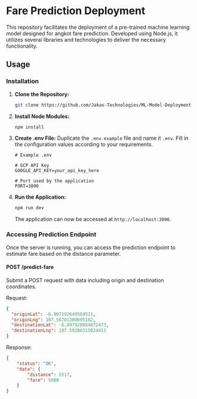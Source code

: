 # Fare Prediction Deployment

This repository facilitates the deployment of a pre-trained machine learning model designed for angkot fare prediction. Developed using Node.js, it utilizes several libraries and technologies to deliver the necessary functionality. 

## Usage
### Installation

1. **Clone the Repository:**
   ```bash
   git clone https://github.com/Jakas-Technologies/ML-Model-Deployment.git
   ```

2. **Install Node Modules:**
   ```bash
   npm install
   ```

3. **Create .env File:**
   Duplicate the `.env.example` file and name it `.env`. Fill in the configuration values according to your requirements.
   ```env
   # Example .env

   # GCP API Key
   GOOGLE_API_KEY=your_api_key_here

   # Port used by the application
   PORT=3000
   ```
    

4. **Run the Application:**
   ```bash
   npm run dev
   ```

   The application can now be accessed at `http://localhost:3000`.

### Accessing Prediction Endpoint

Once the server is running, you can access the prediction endpoint to estimate fare based on the distance parameter.

#### POST /predict-fare

Submit a POST request with data including origin and destination coordinates.

Request:
```json
{
  "originLat": -6.907192649564511,
  "originLng": 107.56701380695162,
  "destinationLat": -6.897920894672473,
  "destinationLng": 107.59286315024411
}

```

Response:
```json
{
    "status": "OK",
    "data": {
        "distance": 5517,
        "fare": 5000
    }
}
```